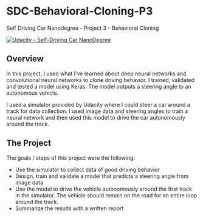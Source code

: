 # SDC-Behavioral-Cloning-P3
Self Driving Car Nanodegree - Project 3 - Behavioral Cloning

[![Udacity - Self-Driving Car NanoDegree](https://s3.amazonaws.com/udacity-sdc/github/shield-carnd.svg)](http://www.udacity.com/drive)

Overview
---

In this project, I used what I've learned about deep neural networks and convolutional neural networks to clone driving behavior. I trained, validated and tested a model using Keras. The model outputs a steering angle to an autonomous vehicle.

I used a simulator provided by Udacity where I could steer a car around a track for data collection. I used image data and steering angles to train a neural network and then used this model to drive the car autonomously around the track.

The Project
---
The goals / steps of this project were the following:
* Use the simulator to collect data of good driving behavior 
* Design, train and validate a model that predicts a steering angle from image data
* Use the model to drive the vehicle autonomously around the first track in the simulator. The vehicle should remain on the road for an entire loop around the track.
* Summarize the results with a written report
